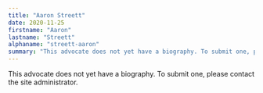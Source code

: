 ```yaml
---
title: "Aaron Streett"
date: 2020-11-25
firstname: "Aaron"
lastname: "Streett"
alphaname: "streett-aaron"
summary: "This advocate does not yet have a biography. To submit one, please contact the site administrator."
---
```

This advocate does not yet have a biography. To submit one, please contact the site administrator.


